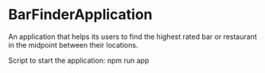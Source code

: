 # BarFinderApplication

An application that helps its users to find the highest rated bar or restaurant in the midpoint between their locations.

Script to start the application:
npm run app
